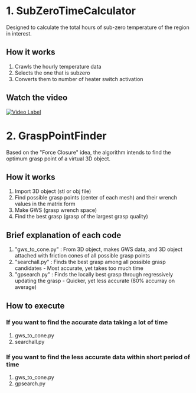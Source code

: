 # 1. SubZeroTimeCalculator
Designed to calculate the total hours of sub-zero temperature of the region in interest.


## How it works
1. Crawls the hourly temperature data
2. Selects the one that is subzero
3. Converts them to number of heater switch activation


## Watch the video
[![Video Label](http://img.youtube.com/vi/rOdQ9U1Fknk/0.jpg)](https://youtu.be/rOdQ9U1Fknk=0s)

# 2. GraspPointFinder
Based on the "Force Closure" idea, the algorithm intends to find the optimum grasp point of a virtual 3D object.


## How it works
1. Import 3D object (stl or obj file)
2. Find possible grasp points (center of each mesh) and their wrench values in the matrix form
3. Make GWS (grasp wrench space)
4. Find the best grasp (grasp of the largest grasp quality)


## Brief explanation of each code
1. "gws_to_cone.py" : From 3D object, makes GWS data, and 3D object attached with friction cones of all possible grasp points
2. "searchall.py"   : Finds the best grasp among all possible grasp candidates - Most accurate, yet takes too much time
3. "gpsearch.py"    : Finds the locally best grasp through regressively updating the grasp  - Quicker, yet less accurate (80% accurray on average)

## How to execute
### If you want to find the accurate data taking a lot of time
1. gws_to_cone.py
2. searchall.py

### If you want to find the less accurate data within short period of time
1. gws_to_cone.py
2. gpsearch.py
